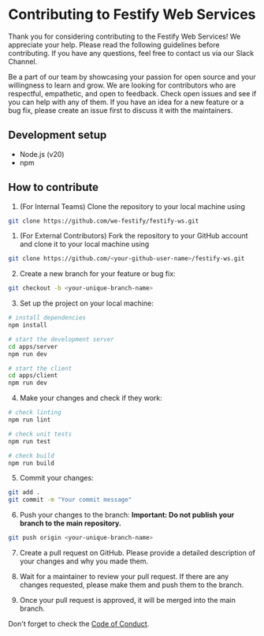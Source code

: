 # Contributing to Festify Web Services

Thank you for considering contributing to the Festify Web Services! We appreciate your help. Please read the following guidelines before contributing. If you have any questions, feel free to contact us via our Slack Channel.

Be a part of our team by showcasing your passion for open source and your willingness to learn and grow. We are looking for contributors who are respectful, empathetic, and open to feedback. Check open issues and see if you can help with any of them. If you have an idea for a new feature or a bug fix, please create an issue first to discuss it with the maintainers.

## Development setup

- Node.js (v20)
- npm

## How to contribute

1. (For Internal Teams) Clone the repository to your local machine using

```bash
git clone https://github.com/we-festify/festify-ws.git
```

1. (For External Contributors) Fork the repository to your GitHub account and clone it to your local machine using

```bash
git clone https://github.com/<your-github-user-name>/festify-ws.git
```

2. Create a new branch for your feature or bug fix:

```bash
git checkout -b <your-unique-branch-name>
```

3. Set up the project on your local machine:

```bash
# install dependencies
npm install

# start the development server
cd apps/server
npm run dev

# start the client
cd apps/client
npm run dev
```

4. Make your changes and check if they work:

```bash
# check linting
npm run lint

# check unit tests
npm run test

# check build
npm run build
```

5. Commit your changes:

```bash
git add .
git commit -m "Your commit message"
```

6. Push your changes to the branch: **Important: Do not publish your branch to the main repository.**

```bash
git push origin <your-unique-branch-name>
```

7. Create a pull request on GitHub. Please provide a detailed description of your changes and why you made them.

8. Wait for a maintainer to review your pull request. If there are any changes requested, please make them and push them to the branch.

9. Once your pull request is approved, it will be merged into the main branch.

Don't forget to check the [Code of Conduct](CODE_OF_CONDUCT.md).
